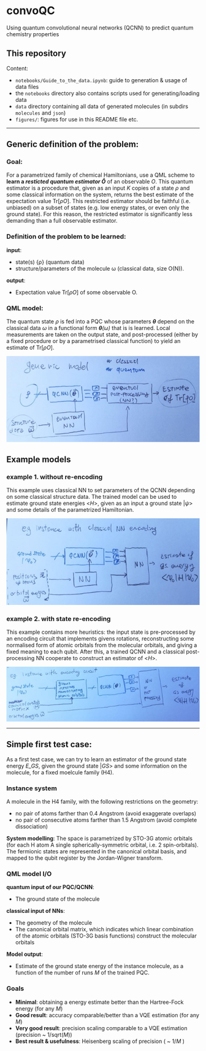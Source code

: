 # convoQC
Using quantum convolutional neural networks (QCNN) to predict quantum chemistry properties


## This repository

Content:
- `notebooks/Guide_to_the_data.ipynb`: guide to generation & usage of data files
- the `notebooks` directory also contains scripts used for generating/loading data
- `data` directory containing all data of generated molecules (in subdirs `molecules` and `json`)
- `figures/`: figures for use in this README file etc.


---

## Generic definition of the problem:

### Goal: 
For a parametrized family of chemical Hamiltonians, use a QML scheme to **learn a *resticted quantum estimator Ô*** of an observable *O*. 
This quantum estimator is a procedure that, given as an input *K* copies of a state *ρ* and some classical information on the system, returns the best estimate of the expectation value Tr[*ρO*].
This restricted estimator should be faithful (i.e. unbiased) on a subset of states (e.g. low energy states, or even only the ground state).
For this reason, the restricted estimator is significantly less demanding than a full observable estimator.

### Definition of the problem to be learned:
**input**: 
- state(s) {ρ} (quantum data)
- structure/parameters of the molecule ω (classical data, size O(N)).

**output**: 
- Expectation value Tr[*ρO*] of some observable O.

### QML model:
The quantum state *ρ* is fed into a PQC whose parameters ***θ*** depend on the classical data *ω* in a functional form ***θ**(ω)* that is is learned.
Local measurements are taken on the output state, and post-processed (either by a fixed procedure or by a parametrised classical function) to yield an estimate of Tr[*ρΟ*].

![generic model drawing](figures/generic_model.jpg)


## Example models

### example 1. without re-encoding
This example uses classical NN to set parameters of the QCNN depending on some classical structure data.
The trained model can be used to estimate ground state energies <*H*>, given as an input a ground state |*ψ*> and some details of the parametrized Hamiltonian.
   
![example 1 circuit model drawing](figures/example_1.jpg)


### example 2. with state re-encoding
This example contains more heuristics: the input state is pre-processed by an encoding circuit that implements givens rotations, reconstructing some normalised form of atomic orbitals from the molecular orbitals, and giving a fixed meaning to each qubit.
After this, a trained QCNN and a classical post-processing NN cooperate to construct an estimator of <*H*>.
   
![example 2 circuit model drawing](figures/example_2.jpg)

---

## Simple first test case:

As a first test case, we can try to learn an estimator of the ground state energy *E_GS*, given the ground state |*GS*> and some information on the molecule, for a fixed moelcule family (H4).

### Instance system
A molecule in the H4 family, with the following restrictions on the geometry:
- no pair of atoms farther than 0.4 Angstrom (avoid exaggerate overlaps)
- no pair of consecutive atoms farther than 1.5 Angstrom (avoid complete dissociation)

**System modelling**:
The space is parametrized by STO-3G atomic orbitals (for each H atom A single spherically-symmetric orbital, i.e. 2 spin-orbitals).
The fermionic states are represented in the canonical orbital basis, and mapped to the qubit register by the Jordan-Wigner transform.

### QML model I/O

**quantum input of our PQC/QCNN**: 
- The ground state of the molecule
    
**classical input of NNs**:
- The geometry of the molecule
- The canonical orbital matrix, which indicates which linear combination of the atomic orbitals (STO-3G basis functions) construct the molecular orbitals

**Model output**:
- Estimate of the ground state energy of the instance molecule, as a function of the number of runs *M* of the trained PQC.

### Goals

- **Minimal**: obtaining a energy estimate better than the Hartree-Fock energy (for any *M*)
- **Good result**: accuracy comparable/better than a VQE estimation (for any *M*)
- **Very good result**: precision scaling comparable to a VQE estimation (precision ~ 1/sqrt(*M*))
- **Best result & usefulness**: Heisenberg scaling of precision ( ~ 1/*M* )


